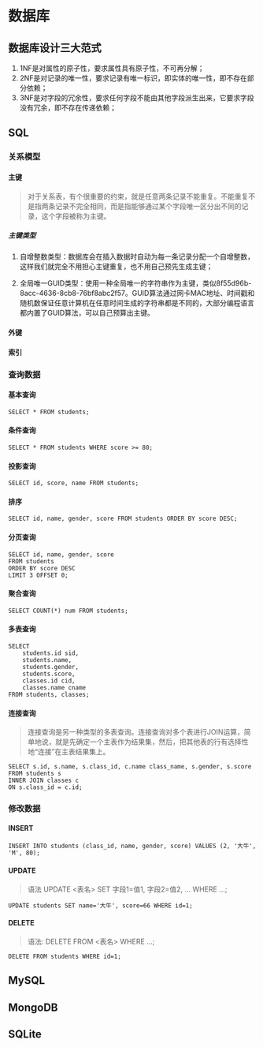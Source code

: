 # 数据库

## 数据库设计三大范式
1. 1NF是对属性的原子性，要求属性具有原子性，不可再分解；
2. 2NF是对记录的唯一性，要求记录有唯一标识，即实体的唯一性，即不存在部分依赖；
3. 3NF是对字段的冗余性，要求任何字段不能由其他字段派生出来，它要求字段没有冗余，即不存在传递依赖；

## SQL

### 关系模型

#### 主键
> 对于关系表，有个很重要的约束，就是任意两条记录不能重复。不能重复不是指两条记录不完全相同，而是指能够通过某个字段唯一区分出不同的记录，这个字段被称为主键。

##### 主键类型
1. 自增整数类型：数据库会在插入数据时自动为每一条记录分配一个自增整数，这样我们就完全不用担心主键重复，也不用自己预先生成主键；

2. 全局唯一GUID类型：使用一种全局唯一的字符串作为主键，类似8f55d96b-8acc-4636-8cb8-76bf8abc2f57。GUID算法通过网卡MAC地址、时间戳和随机数保证任意计算机在任意时间生成的字符串都是不同的，大部分编程语言都内置了GUID算法，可以自己预算出主键。

#### 外键

#### 索引


### 查询数据

#### 基本查询
```
SELECT * FROM students;
```

#### 条件查询
```
SELECT * FROM students WHERE score >= 80;
```

#### 投影查询
```
SELECT id, score, name FROM students;
```

#### 排序
```
SELECT id, name, gender, score FROM students ORDER BY score DESC;
```

#### 分页查询
```
SELECT id, name, gender, score
FROM students
ORDER BY score DESC
LIMIT 3 OFFSET 0;
```

#### 聚合查询
```
SELECT COUNT(*) num FROM students;
```

#### 多表查询
```
SELECT
    students.id sid,
    students.name,
    students.gender,
    students.score,
    classes.id cid,
    classes.name cname
FROM students, classes;
```

#### 连接查询

> 连接查询是另一种类型的多表查询。连接查询对多个表进行JOIN运算，简单地说，就是先确定一个主表作为结果集，然后，把其他表的行有选择性地“连接”在主表结果集上。

```
SELECT s.id, s.name, s.class_id, c.name class_name, s.gender, s.score
FROM students s
INNER JOIN classes c
ON s.class_id = c.id;
```

### 修改数据

#### INSERT
```
INSERT INTO students (class_id, name, gender, score) VALUES (2, '大牛', 'M', 80);
```

#### UPDATE
> 语法 UPDATE <表名> SET 字段1=值1, 字段2=值2, ... WHERE ...;
```
UPDATE students SET name='大牛', score=66 WHERE id=1;
```

#### DELETE
> 语法: DELETE FROM <表名> WHERE ...;
```
DELETE FROM students WHERE id=1;
```

##  MySQL



##  MongoDB

## SQLite